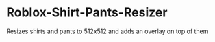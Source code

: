 # Roblox-Shirt-Pants-Resizer
Resizes shirts and pants to 512x512 and adds an overlay on top of them
